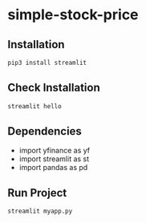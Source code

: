 # simple-stock-price

## Installation
```sh
pip3 install streamlit
```

## Check Installation
```sh
streamlit hello
```

## Dependencies
- import yfinance as yf
- import streamlit as st
- import pandas as pd

## Run Project
```sh
streamlit myapp.py
```
